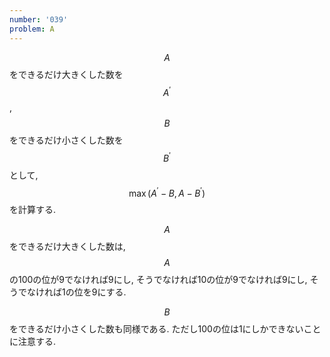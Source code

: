 ```yaml
---
number: '039'
problem: A
---
```

$$ A $$ をできるだけ大きくした数を $$ A^{\prime} $$, $$ B $$ をできるだけ小さくした数を $$ B^{\prime} $$ として, $$ \max(A^{\prime} - B, A - B^{\prime}) $$ を計算する.

$$ A $$ をできるだけ大きくした数は, $$ A $$ の100の位が9でなければ9にし, そうでなければ10の位が9でなければ9にし, そうでなければ1の位を9にする.

$$ B $$ をできるだけ小さくした数も同様である. ただし100の位は1にしかできないことに注意する.
